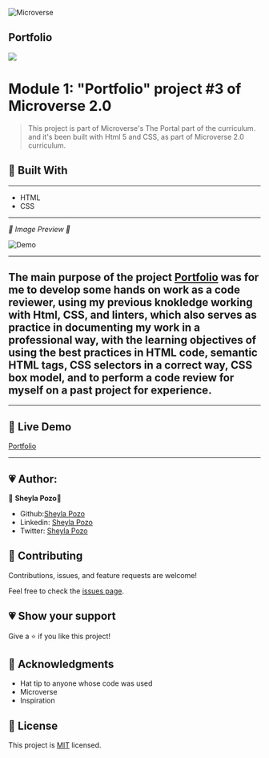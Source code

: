 ![Microverse](https://img.shields.io/badge/Microverse-blueviolet)

## Portfolio


![](https://img.shields.io/github/followers/sheylaPozo?style=social)

# Module 1: "Portfolio" project #3 of Microverse 2.0

> This project is part of Microverse's The Portal part of the curriculum. and it's been built with Html 5 and CSS, as part of Microverse 2.0 curriculum.

## 💖 Built With 

---

- HTML
- CSS

---

*💛 Image Preview 💛*

![Demo](https://user-images.githubusercontent.com/54015740/120832021-cc7ae500-c525-11eb-9812-ca2a95e061bc.jpg)


---
The main purpose of the project [Portfolio](https://sheylapozo.github.io/Portfolio/) was for me to develop some hands on work as a code reviewer, using my previous knokledge working with Html, CSS, and linters, which also serves as practice in documenting my work in a professional way, with the learning objectives of using the best practices in HTML code, semantic HTML tags, CSS selectors in a correct way, CSS box model, and to perform a code review for myself on a past project for experience.
-------
---

## 💖 Live Demo

[Portfolio](https://sheylapozo.github.io/Portfolio/) 

---

## 💗 Author:

👤 **Sheyla Pozo**💖

- Github:[Sheyla Pozo](https://github.com/sheylaPozo)
- Linkedin: [Sheyla Pozo](https://www.linkedin.com/in/sheypozo/)
- Twitter: [Sheyla Pozo](https://twitter.com/sheyPozo)

## 🤝 Contributing

Contributions, issues, and feature requests are welcome!


Feel free to check the [issues page](https://github.com/sheylaPozo/Portfolio/issues).


## 💗 Show your support

Give a ⭐️ if you like this project!

## 💖 Acknowledgments

- Hat tip to anyone whose code was used
- Microverse
- Inspiration

## 📝 License

This project is [MIT](lic.url) licensed.
